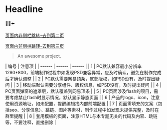 # Headline

:100::alarm_clock::arrow_left:

[页面内非侧栏跳转-去到第二页](/haha)

[页面内非侧栏跳转-去到第三页](/hahah)

> An awesome project.

| 编号 | 注意项 |
| ------ | ------ | ------ |
| 1 | PC默认兼容最小分辨率1280*800，前端制作过程中如发现PSD兼容异常，应及时确认，避免在制作完成后才确认调整 |
| 2 | PC默认需要网易顶条，底部版权，如PSD没有，及时提出疑问 |
| 3 | 移动端默认需要分享组件、版权信息，如PSD没有，及时提出疑问 |
| 4 | PC页面弹窗的遮罩层，默认覆盖到网易顶条 |
| 5 | PC页面涉及flash的项目，需要考虑禁止flash时显示情况，默认显示静态页面 |
| 6 | 产品的logo、icon，注意使用资源地址，如未配置，提醒编辑找内部前端配置 |
| 7 | 页面需填充的文案（包括seo、分享信息）、跳链、图片等素材，制作过程中如发现未提供完整，及时在群里提醒 |
| 8 | 套用模板的页面，注意HTML与本专题无关的代码及内容、跳链等，不要注释，直接删除 |

